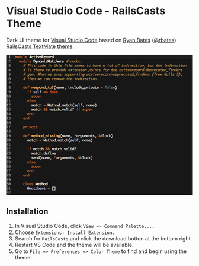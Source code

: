 # Visual Studio Code - RailsCasts Theme
Dark UI theme for [Visual Studio Code](https://code.visualstudio.com) based on [Ryan Bates](http://railscasts.com/about) ([@rbates](https://twitter.com/rbates)) [RailsCasts TextMate theme](http://media.railscasts.com/resources/textmate_theme.zip).

![Screenshot of applied theme](./sample.png)

## Installation

1. In Visual Studio Code, click `View => Command Palette....`
2. Choose `Extensions: Install Extension.`
3. Search for `RailsCasts` and click the download button at the bottom right.
4. Restart VS Code and the theme will be available.
5. Go to `File => Preferences => Color Theme` to find and begin using the theme.
